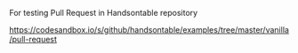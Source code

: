 For testing Pull Request in Handsontable repository

https://codesandbox.io/s/github/handsontable/examples/tree/master/vanilla/pull-request
